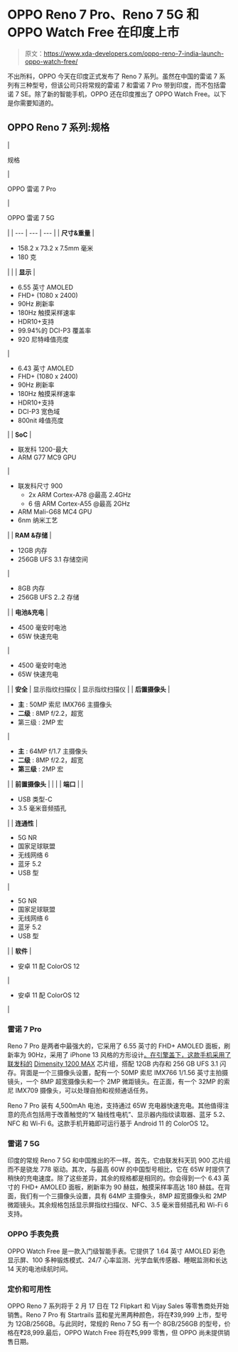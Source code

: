 # OPPO Reno 7 Pro、Reno 7 5G 和 OPPO Watch Free 在印度上市

> 原文：<https://www.xda-developers.com/oppo-reno-7-india-launch-oppo-watch-free/>

不出所料，OPPO 今天在印度正式发布了 Reno 7 系列。虽然在中国的雷诺 7 系列有三种型号，但该公司只将常规的雷诺 7 和雷诺 7 Pro 带到印度，而不包括雷诺 7 SE。除了新的智能手机，OPPO 还在印度推出了 OPPO Watch Free。以下是你需要知道的。

## OPPO Reno 7 系列:规格

| 

规格

 | 

OPPO 雷诺 7 Pro

 | 

OPPO 雷诺 7 5G

 |
| --- | --- | --- |
| **尺寸&重量** | 

*   158.2 x 73.2 x 7.5mm 毫米
*   180 克

 |  |
| **显示** | 

*   6.55 英寸 AMOLED
*   FHD+ (1080 x 2400)
*   90Hz 刷新率
*   180Hz 触摸采样速率
*   HDR10+支持
*   99.94%的 DCI-P3 覆盖率
*   920 尼特峰值亮度

 | 

*   6.43 英寸 AMOLED
*   FHD+ (1080 x 2400)
*   90Hz 刷新率
*   180Hz 触摸采样速率
*   HDR10+支持
*   DCI-P3 宽色域
*   800nit 峰值亮度

 |
| **SoC** | 

*   联发科 1200-最大
*   ARM G77 MC9 GPU

 | 

*   联发科尺寸 900
    *   2x ARM Cortex-A78 @最高 2.4GHz
    *   6 倍 ARM Cortex-A55 @最高 2GHz
*   ARM Mali-G68 MC4 GPU
*   6nm 纳米工艺

 |
| **RAM &存储** | 

*   12GB 内存
*   256GB UFS 3.1 存储空间

 | 

*   8GB 内存
*   256GB UFS 2..2 存储

 |
| **电池&充电** | 

*   4500 毫安时电池
*   65W 快速充电

 | 

*   4500 毫安时电池
*   65W 快速充电

 |
| **安全** | 显示指纹扫描仪 | 显示指纹扫描仪 |
| **后置摄像头** | 

*   **主** : 50MP 索尼 IMX766 主摄像头
*   **二级** : 8MP f/2.2，超宽
*   第三级 : 2MP 宏

 | 

*   **主** : 64MP f/1.7 主摄像头
*   **二级** : 8MP f/2.2，超宽
*   **第三级** : 2MP 宏

 |
| **前置摄像头** |  |  |
| **端口** |  | 

*   USB 类型-C
*   3.5 毫米音频插孔

 |
| **连通性** | 

*   5G NR
*   国家足球联盟
*   无线网络 6
*   蓝牙 5.2
*   USB 型

 | 

*   5G NR
*   国家足球联盟
*   无线网络 6
*   蓝牙 5.2
*   USB 型

 |
| **软件** | 

*   安卓 11 配 ColorOS 12

 | 

*   安卓 11 配 ColorOS 12

 |

### 雷诺 7 Pro

Reno 7 Pro 是两者中最强大的，它采用了 6.55 英寸的 FHD+ AMOLED 面板，刷新率为 90Hz，采用了 iPhone 13 风格的方形设计[。在引擎盖下，这款手机采用了联发科的](https://www.xda-developers.com/android-smartphone-iphone-13-boxy-design-theme-2022/) [Dimensity 1200 MAX](https://www.xda-developers.com/mediatek-dimensity-1100-1200-flagship-5g-chip-launched/) 芯片组，搭配 12GB 内存和 256 GB UFS 3.1 闪存。背面是一个三摄像头设置，配有一个 50MP 索尼 IMX766 1/1.56 英寸主拍摄镜头，一个 8MP 超宽摄像头和一个 2MP 微距镜头。在正面，有一个 32MP 的索尼 IMX709 摄像头，可以处理自拍和视频通话任务。

Reno 7 Pro 装有 4,500mAh 电池，支持通过 65W 充电器快速充电。其他值得注意的亮点包括用于改善触觉的“X 轴线性电机”、显示器内指纹读取器、蓝牙 5.2、NFC 和 Wi-Fi 6。这款手机开箱即可运行基于 Android 11 的 ColorOS 12。

### 雷诺 7 5G

印度的常规 Reno 7 5G 和中国推出的不一样。首先，它由联发科天玑 900 芯片组而不是骁龙 778 驱动。其次，与最高 60W 的中国型号相比，它在 65W 时提供了稍快的充电速度。除了这些差异，其余的规格都是相同的。你会得到一个 6.43 英寸的 FHD+ AMOLED 面板，刷新率为 90 赫兹，触摸采样率高达 180 赫兹。在背面，我们有一个三摄像头设置，具有 64MP 主摄像头，8MP 超宽摄像头和 2MP 微距镜头。其余规格包括显示屏指纹扫描仪、NFC、3.5 毫米音频插孔和 Wi-Fi 6 支持。

### OPPO 手表免费

OPPO Watch Free 是一款入门级智能手表。它提供了 1.64 英寸 AMOLED 彩色显示屏、100 多种锻炼模式、24/7 心率监测、光学血氧传感器、睡眠监测和长达 14 天的电池续航时间。

### 定价和可用性

OPPO Reno 7 系列将于 2 月 17 日在 T2 Flipkart 和 Vijay Sales 等零售商处开始销售。Reno 7 Pro 有 Startrails 蓝和星光黑两种颜色，将在₹39,999 上市，型号为 12GB/256GB。与此同时，常规的 Reno 7 5G 有一个 8GB/256GB 的型号，价格在₹28,999.最后，OPPO Watch Free 将在₹5,999 零售，但 OPPO 尚未提供销售日期。